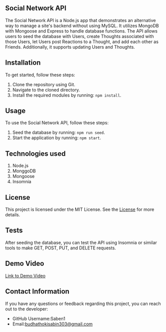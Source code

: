 ## Social Network API

The Social Network API is a Node.js app that demonstrates an alternative way to manage a site's backend without using MySQL. It utilizes MongoDB with Mongoose and Express to handle database functions. The API allows users to seed the database with Users, create Thoughts associated with those Users, let Users post Reactions to a Thought, and add each other as Friends. Additionally, it supports updating Users and Thoughts.

## Installation

To get started, follow these steps:

1. Clone the repository using Git.
2. Navigate to the cloned directory.
3. Install the required modules by running: `npm install`.

## Usage

To use the Social Network API, follow these steps:

1. Seed the database by running: `npm run seed`.
2. Start the application by running: `npm start`.

## Technologies used


1. Node.js
2. MonggoDB
3. Mongoose
4. Insomnia

## License

This project is licensed under the MIT License. See the [License](https://opensource.org/licenses/MIT) for more details.

## Tests

After seeding the database, you can test the API using Insomnia or similar tools to make GET, POST, PUT, and DELETE requests.

## Demo Video

[Link to Demo Video](https://github.com/Saben1/Social-Network/issues/1#issue-1823917204)


## Contact Information

If you have any questions or feedback regarding this project, you can reach out to the developer:

* GitHub Username:Saben1
* Email:budhathokisabin303@gmail.com

